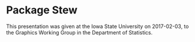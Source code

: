 # Package Stew

This presentation was given at the Iowa State University on 2017-02-03, to the Graphics Working Group in the Department of Statistics.
